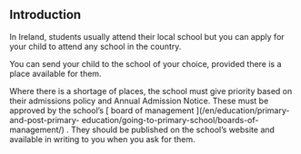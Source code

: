 ##  Introduction

In Ireland, students usually attend their local school but you can apply for
your child to attend any school in the country.

You can send your child to the school of your choice, provided there is a
place available for them.

Where there is a shortage of places, the school must give priority based on
their admissions policy and Annual Admission Notice. These must be approved by
the school’s [ board of management ](/en/education/primary-and-post-primary-
education/going-to-primary-school/boards-of-management/) . They should be
published on the school’s website and available in writing to you when you ask
for them.
